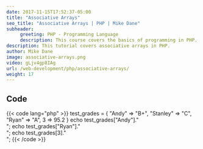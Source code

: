 ```yaml
---
date: 2017-11-15T17:52:37-05:00
title: "Associative Arrays"
seo_title: "Associative Arrays | PHP | Mike Dane"
subheader:
     greeting: PHP - Programming Language
     description: This course covers the basics of programming in PHP. Work your way through the videos and we'll teach you everything you need to know to start your programming journey!
description: This tutorial covers associative arrays in PHP.
author: Mike Dane
image: associative-arrays.png
video: gLjv4gp8IAg
url: /web-development/php/associative-arrays/
weight: 17
---
```


## Code

{{< code lang="php" >}}
test_grades = {
    "Andy" => "B+",
    "Stanley" => "C",
    "Ryan" => "A",
    3 => 95.2
}
echo  test_grades["Andy"]."<br>";
echo  test_grades["Ryan"]."<br>";
echo  test_grades[3]."<br>";
{{< /code >}}